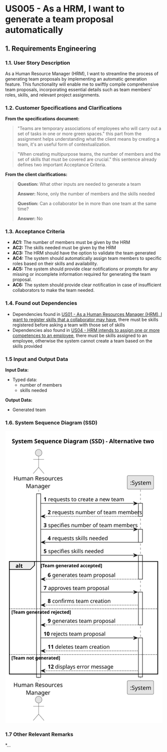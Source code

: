# US005 - As a HRM, I want to generate a team proposal automatically


## 1. Requirements Engineering

### 1.1. User Story Description

As a Human Resource Manager (HRM), I want to streamline the process of generating team proposals by implementing an automatic generation feature. This functionality will enable me to swiftly compile comprehensive team proposals, incorporating essential details such as team members' roles, skills, and relevant project assignments.

### 1.2. Customer Specifications and Clarifications 

**From the specifications document:**

>"Teams are temporary associations of employees who will carry out a set of tasks in one or more green spaces." this part from the assignment helps understanding what the client means by creating a team, it's an useful form of contextualization.

>"When creating multipurpose teams, the number of members and the set of skills that must be covered are crucial." this sentence already defines two important Acceptance Criteria.
 

**From the client clarifications:**
> **Question:** What other inputs are needed to generate a team
>
> **Answer:** None, only the number of members and the skills needed
> 
>**Question:** Can a collaborator be in more than one team at the same time?
>
>**Answer:** No

### 1.3. Acceptance Criteria

* **AC1:** The number of members must be given by the HRM
* **AC2:** The skills needed must be given by the HRM
* **AC3:** The HRM should have the option to validate the team generated
* **AC4:** The system should automatically assign team members to specific roles based on their skills and availability.
* **AC5:** The system should provide clear notifications or prompts for any missing or incomplete information required for generating the team proposal.
* **AC6:** The system should provide clear notification in case of insufficient collaborators to make the team needed.
### 1.4. Found out Dependencies

* Dependencies found in [US01 - As a Human Resources Manager (HRM), I want to register skills that a collaborator may have](/docs/sprintA/us001), there must be skills registered before asking a team with those set of skills
* Dependencies also found in [US04 - HRM intends to assign one or more competences to an employee](/docs/sprintA/us004), there must be skills assigned to an employee, otherwise the system cannot create a team based on the skills provided

### 1.5 Input and Output Data

**Input Data:**

* Typed data:
    * number of members
    * skills needed

**Output Data:**

* Generated team

### 1.6. System Sequence Diagram (SSD)

![US005-System-Sequence-diagram1](/docs/sprintA/us005/01.requirements-engineering/svg/us005-system-sequence-diagram.svg)

### 1.7 Other Relevant Remarks

*...